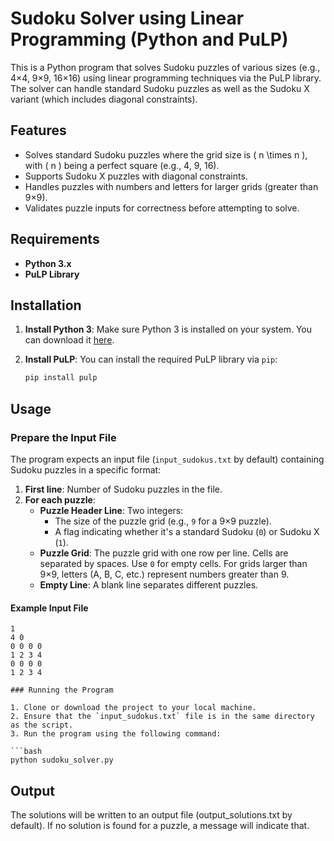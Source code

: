 # Sudoku Solver using Linear Programming (Python and PuLP)

This is a Python program that solves Sudoku puzzles of various sizes (e.g., 4×4, 9×9, 16×16) using linear programming techniques via the PuLP library. The solver can handle standard Sudoku puzzles as well as the Sudoku X variant (which includes diagonal constraints).

## Features

- Solves standard Sudoku puzzles where the grid size is \( n \times n \), with \( n \) being a perfect square (e.g., 4, 9, 16).
- Supports Sudoku X puzzles with diagonal constraints.
- Handles puzzles with numbers and letters for larger grids (greater than 9×9).
- Validates puzzle inputs for correctness before attempting to solve.
  
## Requirements

- **Python 3.x**
- **PuLP Library**

## Installation

1. **Install Python 3**: Make sure Python 3 is installed on your system. You can download it [here](https://www.python.org/downloads/).
2. **Install PuLP**: You can install the required PuLP library via `pip`:

    ```bash
    pip install pulp
    ```

## Usage

### Prepare the Input File

The program expects an input file (`input_sudokus.txt` by default) containing Sudoku puzzles in a specific format:

1. **First line**: Number of Sudoku puzzles in the file.
2. **For each puzzle**:
    - **Puzzle Header Line**: Two integers:
      - The size of the puzzle grid (e.g., `9` for a 9×9 puzzle).
      - A flag indicating whether it's a standard Sudoku (`0`) or Sudoku X (`1`).
    - **Puzzle Grid**: The puzzle grid with one row per line. Cells are separated by spaces. Use `0` for empty cells. For grids larger than 9×9, letters (A, B, C, etc.) represent numbers greater than 9.
    - **Empty Line**: A blank line separates different puzzles.

#### Example Input File
```plaintext
1
4 0
0 0 0 0
1 2 3 4
0 0 0 0
1 2 3 4

### Running the Program

1. Clone or download the project to your local machine.
2. Ensure that the `input_sudokus.txt` file is in the same directory as the script.
3. Run the program using the following command:

```bash
python sudoku_solver.py
```
## Output

The solutions will be written to an output file (output_solutions.txt by default). If no solution is found for a puzzle, a message will indicate that.
